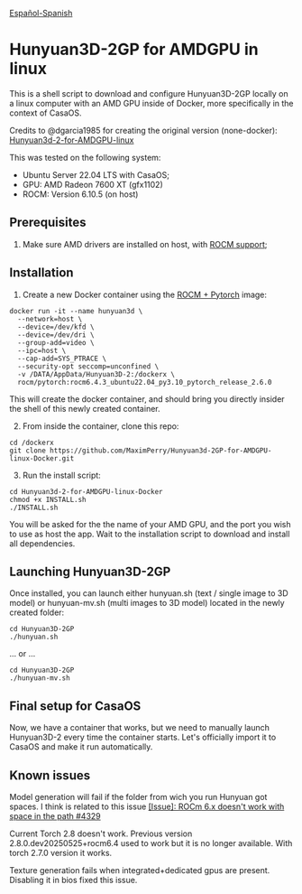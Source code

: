 [Español-Spanish](README-ES.md)
# Hunyuan3D-2GP for AMDGPU in linux
This is a shell script to download and configure Hunyuan3D-2GP locally on a linux computer with an AMD GPU inside of Docker, more specifically in the context of CasaOS.

Credits to @dgarcia1985 for creating the original version (none-docker): [Hunyuan3d-2-for-AMDGPU-linux](https://github.com/dgarcia1985/Hunyuan3d-2-for-AMDGPU-linux)

This was tested on the following system:
- Ubuntu Server 22.04 LTS with CasaOS;
- GPU: AMD Radeon 7600 XT (gfx1102)
- ROCM: Version 6.10.5 (on host)


## Prerequisites
1. Make sure AMD drivers are installed on host, with [ROCM support](https://rocm.docs.amd.com/projects/install-on-linux/en/latest/install/quick-start.html);


## Installation
1. Create a new Docker container using the [ROCM + Pytorch](https://hub.docker.com/r/rocm/pytorch) image:
```
docker run -it --name hunyuan3d \
  --network=host \
  --device=/dev/kfd \
  --device=/dev/dri \
  --group-add=video \
  --ipc=host \
  --cap-add=SYS_PTRACE \
  --security-opt seccomp=unconfined \
  -v /DATA/AppData/Hunyuan3D-2:/dockerx \
  rocm/pytorch:rocm6.4.3_ubuntu22.04_py3.10_pytorch_release_2.6.0
```
This will create the docker container, and should bring you directly insider the shell of this newly created container.

2. From inside the container, clone this repo:
```
cd /dockerx
git clone https://github.com/MaximPerry/Hunyuan3d-2GP-for-AMDGPU-linux-Docker.git
```

3. Run the install script:
```
cd Hunyuan3d-2-for-AMDGPU-linux-Docker
chmod +x INSTALL.sh
./INSTALL.sh
```
You will be asked for the the name of your AMD GPU, and the port you wish to use as host the app.
Wait to the installation script to download and install all dependencies.

## Launching Hunyuan3D-2GP
Once installed, you can launch either hunyuan.sh (text / single image to 3D model) or hunyuan-mv.sh (multi images to 3D model) located in the newly created folder:
```
cd Hunyuan3D-2GP
./hunyuan.sh
```
... or ...
```
cd Hunyuan3D-2GP
./hunyuan-mv.sh
```

## Final setup for CasaOS
Now, we have a container that works, but we need to manually launch Hunyuan3D-2 every time the container starts. Let's officially import it to CasaOS and make it run automatically.

## Known issues
Model generation will fail if the folder from wich you run Hunyuan got spaces.
I think is related to this issue [[Issue]: ROCm 6.x doesn't work with space in the path #4329
](https://github.com/ROCm/ROCm/issues/4329)

Current Torch 2.8 doesn't work. Previous version 2.8.0.dev20250525+rocm6.4 used to work but it is no longer available. With torch 2.7.0 version it works.

Texture generation fails when integrated+dedicated gpus are present. Disabling it in bios fixed this issue.


